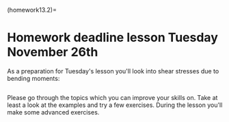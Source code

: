 (homework13.2)=
# Homework deadline lesson Tuesday November 26th

As a preparation for Tuesday's lesson you'll look into shear stresses due to bending moments:

```{tableofcontents}
```

Please go through the topics which you can improve your skills on. Take at least a look at the examples and try a few exercises. During the lesson you'll make some advanced exercises.
